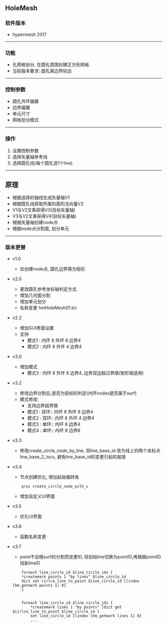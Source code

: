 ## HoleMesh


### 软件版本
+ hypermesh 2017


-----------------
### 功能
+ 孔网格划分, 在圆孔周围创建正方形网格
+ 当前版本要求: 圆孔离边界较远


-----------------
### 控制参数
+ 圆孔外环偏置
+ 边界偏置
+ 单元尺寸
+ 网格划分模式


-----------------
### 操作
1. 设置控制参数
2. 选择矢量轴参考线
3. 选择圆孔线(每个圆孔选1个line)


-----------------
## 原理
+ 根据选择的轴线生成矢量轴V1
+ 根据圆孔线获取所属的面的法向量V2
+ V1与V2叉乘获得V3(目标矢量轴)
+ V3与V2叉乘获得V4(目标矢量轴)
+ 根据矢量轴创建node点
+ 根据node点分割面, 划分单元


-----------------
### 版本更替
+ v1.0
	+ 仅创建node点, 圆孔边界需为矩形

+ v2.0
	+ 更改圆孔参考坐标轴判定方式
	+ 增加几何面分割
	+ 增加单元划分
	+ 名称变更 hmHoleMesh01.tcl

+ v2.2
	+ 增加GUI界面设置
	+ 支持
		+ 模式1 : 内环 8 外环 8 边界4
		+ 模式2 : 内环 8 外环 4 边界4

+ v3.0
	+ 增加模式
		+ 模式3 : 内环 8 外环 8 边界4, 边界双边超过界限(矩形钢适用)

+ v3.2
	+ 修改边界分割后,是否为目标的判定(内环nodes是否属于surf)
	+ 模式修改:
		+ 支持边界超界限
		+ 模式1 : 双环:: 内环 8 外环 8 边界4
		+ 模式2 : 双环:: 内环 8 外环 4 边界4
		+ 模式3 : 单环:: 内环 8 边界4
		+ 模式4 : 单环:: 内环 8 边界8
+ v3.3
	+ 修改create_circle_node_by_line, 将line_base_id 改为线上的两个坐标点line_base_2_locs, 避免line_base_id的变更引起的报错

+ v3.4
	+ 节点创建优化, 增加起始偏转角
	```
		proc create_circle_node_with_v
	```
	+ 增加自定义UI界面
+ v3.5
	+ 优化UI界面

+ v3.6
	+ 函数名称变更

+ v3.7
	+ point不会随surf的分割而变更ID, 将初始line切换为pointID,再根据pointID找新lineID
	```
	    foreach line_circle_id $line_circle_ids {
        *createmark points 1 "by lines" $line_circle_id
        dict set cirlce_line_to_point $line_circle_id [lindex [hm_getmark points 1] 0]
	    }


	    foreach line_circle_id $line_circle_ids {
	        *createmark lines 1 "by points" [dict get $cirlce_line_to_point $line_circle_id ]
	        set line_circle_id [lindex [hm_getmark lines 1] 0]
	        ...
	```